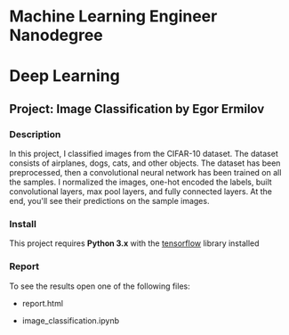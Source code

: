 # Machine Learning Engineer Nanodegree
# Deep Learning
## Project: Image Classification by Egor Ermilov

### Description

In this project, I classified images from the CIFAR-10 dataset. The dataset consists of airplanes, dogs, cats, and other objects. The dataset has been preprocessed, then a convolutional neural network has been trained on all the samples. I normalized the images, one-hot encoded the labels, built convolutional layers, max pool layers, and fully connected layers. At the end, you'll see their predictions on the sample images.

### Install

This project requires **Python 3.x** with the [tensorflow](https://www.tensorflow.org) library installed

### Report 

To see the results open one of the following files:

* report.html

* image_classification.ipynb
